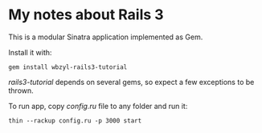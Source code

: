 # My notes about Rails 3

This is a modular Sinatra application implemented as Gem.

Install it with:

    gem install wbzyl-rails3-tutorial

*rails3-tutorial* depends on several gems, so expect
a few exceptions to be thrown.

To run app, copy *config.ru* file to any folder and run it:

    thin --rackup config.ru -p 3000 start
